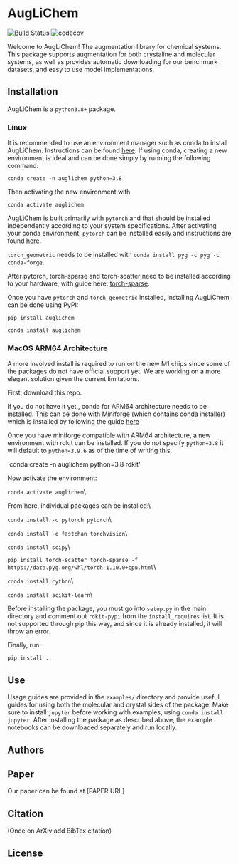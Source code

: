 # AugLiChem
[![Build Status](https://travis-ci.com/BaratiLab/AugLiChem.svg?token=JCkBR1Zx861ey4B3mNiz&branch=main)](https://travis-ci.com/BaratiLab/AugLiChem)
[![codecov](https://codecov.io/gh/BaratiLab/AugLiChem/branch/main/graph/badge.svg?token=p5hPdWXEW1)](https://codecov.io/gh/BaratiLab/AugLiChem)

Welcome to AugLiChem!
The augmentation library for chemical systems.
This package supports augmentation for both crystaline and molecular systems, as well as provides automatic downloading for our benchmark datasets, and easy to use model implementations.


## Installation

AugLiChem is a `python3.8+` package.

### Linux

It is recommended to use an environment manager such as conda to install AugLiChem.
Instructions can be found [here](https://conda.io/projects/conda/en/latest/user-guide/install/index.html).
If using conda, creating a new environment is ideal and can be done simply by running the following command:

`conda create -n auglichem python=3.8`

Then activating the new environment with

`conda activate auglichem`

AugLiChem is built primarily with `pytorch` and that should be installed independently according to your system specifications.
After activating your conda environment, `pytorch` can be installed easily and instructions are found [here](https://pytorch.org/).


`torch_geometric` needs to be installed with `conda install pyg -c pyg -c conda-forge`.


After pytorch, torch-sparse and torch-scatter need to be installed according to your hardware, with guide here: [torch-sparse](https://github.com/rusty1s/pytorch_sparse).


Once you have `pytorch` and `torch_geometric` installed, installing AugLiChem can be done using PyPI:

`pip install auglichem`

`conda install auglichem`


### MacOS ARM64 Architecture

A more involved install is required to run on the new M1 chips since some of the packages do not have official support yet.
We are working on a more elegant solution given the current limitations.

First, download this repo.

If you do not have it yet,, conda for ARM64 architecture needs to be installed.
 This can be done with Miniforge (which contains conda installer) which is installed by following the guide [here](https://github.com/conda-forge/miniforge)

Once you have miniforge compatible with ARM64 architecture, a new environment with rdkit can be installed.
If you do not specify `python=3.8` it will default to `python=3.9.6` as of the time of writing this.

`conda create -n auglichem python=3.8 rdkit'

Now activate the environment:

`conda activate auglichem`\

From here, individual packages can be installed:\

`conda install -c pytorch pytorch`\

`conda install -c fastchan torchvision`\

`conda install scipy`\

`pip install torch-scatter torch-sparse -f https://data.pyg.org/whl/torch-1.10.0+cpu.html`\

`conda install cython`\

`conda install scikit-learn`\

Before installing the package, you must go into `setup.py` in the main directory and comment out `rdkit-pypi` from the `install_requires` list.
It is not supported through pip this way, and since it is already installed, it will throw an error.

Finally, run: 

`pip install .`


## Use

Usage guides are provided in the `examples/` directory and provide useful guides for using both the molecular and crystal sides of the package.
Make sure to install `jupyter` before working with examples, using `conda install jupyter`.
After installing the package as described above, the example notebooks can be downloaded separately and run locally.

## Authors

## Paper

Our paper can be found at [PAPER URL]

## Citation

(Once on ArXiv add BibTex citation)

## License

